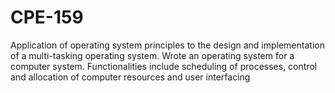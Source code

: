 # CPE-159
Application of operating system principles to the design and implementation of a multi-tasking operating system. Wrote an operating system for a computer system. Functionalities include scheduling of processes, control and allocation of computer resources and user interfacing
